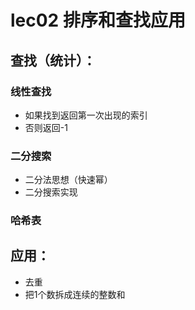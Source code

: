 # lec02 排序和查找应用
## 查找（统计）：
### 线性查找
- 如果找到返回第一次出现的索引
- 否则返回-1 

### 二分搜索
- 二分法思想（快速幂）
- 二分搜索实现

###  哈希表

## 应用：
- 去重
- 把1个数拆成连续的整数和

